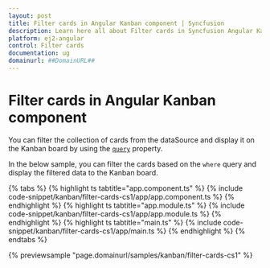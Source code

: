 ```yaml
---
layout: post
title: Filter cards in Angular Kanban component | Syncfusion
description: Learn here all about Filter cards in Syncfusion Angular Kanban component of Syncfusion Essential JS 2 and more.
platform: ej2-angular
control: Filter cards 
documentation: ug
domainurl: ##DomainURL##
---
```


# Filter cards in Angular Kanban component

You can filter the collection of cards from the dataSource and display it on the Kanban board by using the [`query`](https://ej2.syncfusion.com/angular/documentation/api/kanban/#query) property.

In the below sample, you can filter the cards based on the `where` query and display the filtered data to the Kanban board.

{% tabs %}
{% highlight ts tabtitle="app.component.ts" %}
{% include code-snippet/kanban/filter-cards-cs1/app/app.component.ts %}
{% endhighlight %}
{% highlight ts tabtitle="app.module.ts" %}
{% include code-snippet/kanban/filter-cards-cs1/app/app.module.ts %}
{% endhighlight %}
{% highlight ts tabtitle="main.ts" %}
{% include code-snippet/kanban/filter-cards-cs1/app/main.ts %}
{% endhighlight %}
{% endtabs %}
  
{% previewsample "page.domainurl/samples/kanban/filter-cards-cs1" %}